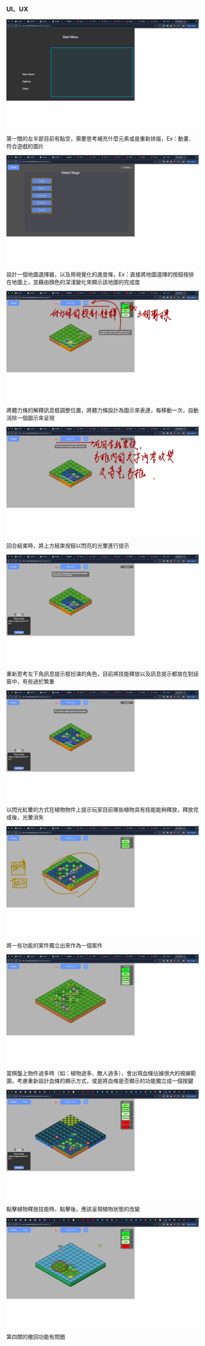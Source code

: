 ### UI、UX

![Graph1](images/UI_UX%20Design/UI_UX%20Design-1%20(2025_3_20).jpg)

第一關的左半部目前有點空，需要思考補充什麼元素或是重新排版，Ex：動畫、符合遊戲的圖片

![Graph2](images/UI_UX%20Design/UI_UX%20Design-2%20(2025_3_20).jpg)

設計一個地圖選擇器，以及用視覺化的進度條，Ex：直接將地圖選擇的按鈕按排在地圖上，並藉由顏色的深淺變化來顯示該地圖的完成度

![Graph3](images/UI_UX%20Design/UI_UX%20Design-3%20(2025_3_20).jpg)

將體力條的解釋訊息框調整位置，將體力條設計為圖示來表達，每移動一次，自動消除一個圖示來呈現

![Graph4](images/UI_UX%20Design/UI_UX%20Design-4%20(2025_3_20).jpg)

回合結束時，將上方結束按鈕以閃亮的光暈進行提示

![Graph5](images/UI_UX%20Design/UI_UX%20Design-5%20(2025_3_20).jpg)

重新思考左下角訊息提示框扮演的角色，目前將技能釋放以及訊息提示都放在對話窗中，有些過於繁重

![Graph6](images/UI_UX%20Design/UI_UX%20Design-6%20(2025_3_20).jpg)

以閃光紅暈的方式在植物物件上提示玩家目前哪些植物具有技能能夠釋放，釋放完成後，光暈消失

![Graph7](images/UI_UX%20Design/UI_UX%20Design-7%20(2025_3_20).jpg)

將一些功能的案件獨立出來作為一個案件

![Graph8](images/UI_UX%20Design/UI_UX%20Design-8%20(2025_3_20).jpg)

當棋盤上物件過多時（如：植物過多、敵人過多），會出現血條佔據很大的視線範圍，考慮重新設計血條的顯示方式，或是將血條是否顯示的功能獨立成一個按鍵

![Graph9](images/UI_UX%20Design/UI_UX%20Design-9%20(2025_3_20).jpg)

點擊植物釋放技能時，點擊後，應該呈現植物狀態的改變

![Graph10](images/UI_UX%20Design/UI_UX%20Design-10%20(2025_3_20).jpg)

第四關的撤回功能有問題